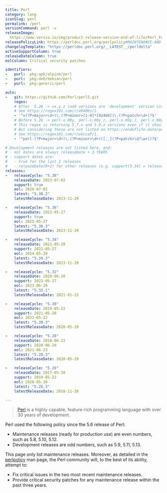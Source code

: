 ```yaml
---
title: Perl
category: lang
iconSlug: perl
permalink: /perl
versionCommand: perl -v
releaseImage:
  https://www.versio.io/img/product-release-version-end-of-life/Perl_Foundation-Perl.jpg
releasePolicyLink: https://perldoc.perl.org/perlpolicy#MAINTENANCE-AND-SUPPORT
changelogTemplate: "https://perldoc.perl.org/__LATEST__/perldelta"
activeSupportColumn: true
releaseDateColumn: true
eolColumn: Critical security patches

identifiers:
-   purl:  pkg:apk/alpine/perl
-   purl:  pkg:deb/debian/perl
-   purl:  pkg:generic/perl

auto:
-   git: https://github.com/Perl/perl5.git
    regex:
    # After  5.26 -> vx.y.z (odd versions are 'development' version since 5.6)
    # See https://regex101.com/r/eK40Ks/1.
    - '^v(?P<major>\d+)\.(?P<minor>[1-9]*[02468])\.(?P<patch>\d+)?$'
    # Before 5.26 -> perl-x.00y, perl-x.00y_z, perl-x.00y.z, perl-x.00y.zabc
    # This regex is returning 5.7.x and 5.9.x versions even if it shouldn't (odd versions are 'development' version since 5.6).
    # But considering those are not listed on https://endoflife.date/perl it's an acceptable inconvenient.
    # See https://regex101.com/r/wGccaP/1.
    - '^perl-(?P<major>\d+)\.(?P<minor>\d+)([._](?P<patch>\d?\w+))?$'

# Development releases are not listed here, and:
# - eol dates are always releaseDate + 3 YEARS
# - support dates are:
#   - true for the last 2 releases
#   - releaseDate(R+2) for other releases (e.g. support(5.34) = releaseDate(5.36))
releases:
-   releaseCycle: "5.38"
    releaseDate: 2023-07-02
    support: true
    eol: 2026-07-02
    latest: "5.38.2"
    latestReleaseDate: 2023-11-29

-   releaseCycle: "5.36"
    releaseDate: 2022-05-27
    support: true
    eol: 2025-05-27
    latest: "5.36.3"
    latestReleaseDate: 2023-11-29

-   releaseCycle: "5.34"
    releaseDate: 2021-05-20
    support: 2022-05-27
    eol: 2024-05-20
    latest: "5.34.3"
    latestReleaseDate: 2023-11-29

-   releaseCycle: "5.32"
    releaseDate: 2020-06-20
    support: 2022-05-27
    eol: 2023-06-20
    latest: "5.32.1"
    latestReleaseDate: 2021-01-23

-   releaseCycle: "5.30"
    releaseDate: 2019-05-22
    support: 2021-05-20
    eol: 2022-05-22
    latest: "5.30.3"
    latestReleaseDate: 2020-05-29

-   releaseCycle: "5.28"
    releaseDate: 2018-06-22
    support: 2020-06-20
    eol: 2021-06-23
    latest: "5.28.3"
    latestReleaseDate: 2020-05-29

-   releaseCycle: "5.26"
    releaseDate: 2017-05-30
    support: 2019-05-22
    eol: 2020-05-30
    latest: "5.26.3"
    latestReleaseDate: 2018-11-28

---
```


> [Perl](https://www.perl.org/) is a highly capable, feature-rich programming language with over 30
> years of development.

Perl used the following policy since the 5.6 release of Perl:

- Maintenance releases (ready for production use) are even numbers, such as 5.8, 5.10, 5.12.
- Development releases are odd numbers, such as 5.9, 5.11, 5.13.

This page only list maintenance releases. Moreover, as detailed in the
[perlpolicy](https://perldoc.perl.org/perlpolicy#MAINTENANCE-AND-SUPPORT) man page, the Perl
community will, to the best of its ability, attempt to:

- Fix critical issues in the two most recent maintenance releases.
- Provide critical security patches for any maintenance release within the past three years.
